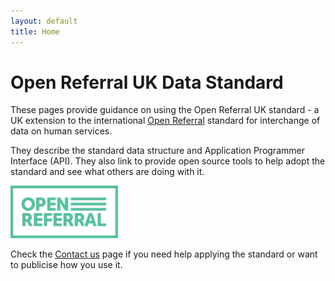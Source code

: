 ```yaml
---
layout: default
title: Home
---
```


# Open Referral UK Data Standard
<div class="row"><div class="col">
<p>These pages provide guidance on using the Open Referral UK standard - a UK extension to the international <a href="https://openreferral.org/">Open Referral</a> standard for interchange of data on human services.</p>

<p>They describe the standard data structure and Application Programmer Interface (API). They also link to provide open source tools to help adopt the standard and see what others are doing with it.</p>
</div><div class="col-auto d-flex align-items-center" style="min-width: 100px">  

<a href="https://www.OpenReferral.org" class="mt-0 mb-0" target="_blank"><img class="img-fluid mb-0 mt-0" style="height: 6em;" src="https://github.com/OpenReferralUK/human-services/blob/gh-pages/assets/images/OpenReferral_Logo_Green.png?raw=true"></a>
  
</div></div>  

Check the [Contact us](/ContactUs/) page if you need help applying the standard or want to publicise how you use it.

